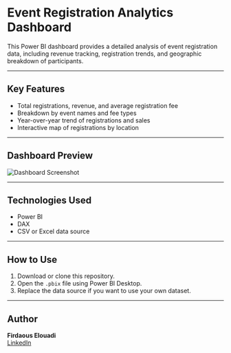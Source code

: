# Event Registration Analytics Dashboard

This Power BI dashboard provides a detailed analysis of event registration data, including revenue tracking, registration trends, and geographic breakdown of participants.

---

## Key Features

- Total registrations, revenue, and average registration fee
- Breakdown by event names and fee types
- Year-over-year trend of registrations and sales
- Interactive map of registrations by location

---

## Dashboard Preview

![Dashboard Screenshot](screenshots/)

---

## Technologies Used

- Power BI
- DAX
- CSV or Excel data source

---

## How to Use

1. Download or clone this repository.
2. Open the `.pbix` file using Power BI Desktop.
3. Replace the data source if you want to use your own dataset.

---

## Author

**Firdaous Elouadi**  
[LinkedIn](https://www.linkedin.com/in/firdaous-elouadi-231468258)

